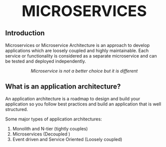 <div align="center" >
<font size="10"><strong>MICROSERVICES</strong></font>
</div>

## Introduction

Microservices or Microservice Architecture is an approach to develop applications which are loosely coupled and highly maintainable. Each service or functionality is considered as a separate microservice and can be tested and deployed independently.
<div align="center" font-style="bold"><em>Microservice is not a better choice but it is different</em></div>

## What is an application architecture?

An application architecture is a roadmap to design and build your application so you follow best practices and build an application that is well structured.

Some major types of application architectures:

1.  Monolith and N-tier (tightly couples)
2.  Microservices (Decoupled )
3.  Event driven and Service Oriented (Loosely coupled)
    
